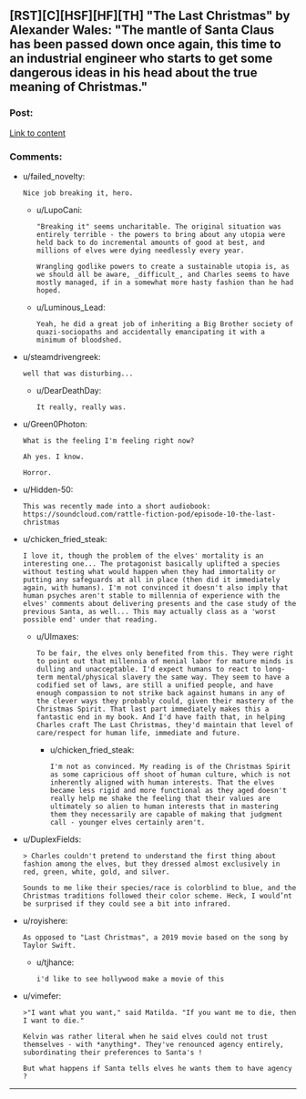 ## [RST][C][HSF][HF][TH] "The Last Christmas" by Alexander Wales: "The mantle of Santa Claus has been passed down once again, this time to an industrial engineer who starts to get some dangerous ideas in his head about the true meaning of Christmas."

### Post:

[Link to content](https://www.fanfiction.net/s/9915682/1/The-Last-Christmas)

### Comments:

- u/failed_novelty:
  ```
  Nice job breaking it, hero.
  ```

  - u/LupoCani:
    ```
    "Breaking it" seems uncharitable. The original situation was entirely terrible - the powers to bring about any utopia were held back to do incremental amounts of good at best, and millions of elves were dying needlessly every year.

    Wrangling godlike powers to create a sustainable utopia is, as we should all be aware, _difficult_, and Charles seems to have mostly managed, if in a somewhat more hasty fashion than he had hoped.
    ```

  - u/Luminous_Lead:
    ```
    Yeah, he did a great job of inheriting a Big Brother society of quazi-sociopaths and accidentally emancipating it with a minimum of bloodshed.
    ```

- u/steamdrivengreek:
  ```
  well that was disturbing...
  ```

  - u/DearDeathDay:
    ```
    It really, really was.
    ```

- u/Green0Photon:
  ```
  What is the feeling I'm feeling right now?

  Ah yes. I know.

  Horror.
  ```

- u/Hidden-50:
  ```
  This was recently made into a short audiobook: https://soundcloud.com/rattle-fiction-pod/episode-10-the-last-christmas
  ```

- u/chicken_fried_steak:
  ```
  I love it, though the problem of the elves' mortality is an interesting one... The protagonist basically uplifted a species without testing what would happen when they had immortality or putting any safeguards at all in place (then did it immediately again, with humans). I'm not convinced it doesn't also imply that human psyches aren't stable to millennia of experience with the elves' comments about delivering presents and the case study of the previous Santa, as well... This may actually class as a 'worst possible end' under that reading.
  ```

  - u/Ulmaxes:
    ```
    To be fair, the elves only benefited from this. They were right to point out that millennia of menial labor for mature minds is dulling and unacceptable. I'd expect humans to react to long-term mental/physical slavery the same way. They seem to have a codified set of laws, are still a unified people, and have enough compassion to not strike back against humans in any of the clever ways they probably could, given their mastery of the Christmas Spirit. That last part immediately makes this a fantastic end in my book. And I'd have faith that, in helping Charles craft The Last Christmas, they'd maintain that level of care/respect for human life, immediate and future.
    ```

    - u/chicken_fried_steak:
      ```
      I'm not as convinced. My reading is of the Christmas Spirit as some capricious off shoot of human culture, which is not inherently aligned with human interests. That the elves became less rigid and more functional as they aged doesn't really help me shake the feeling that their values are ultimately so alien to human interests that in mastering them they necessarily are capable of making that judgment call - younger elves certainly aren't.
      ```

- u/DuplexFields:
  ```
  > Charles couldn't pretend to understand the first thing about fashion among the elves, but they dressed almost exclusively in red, green, white, gold, and silver.

  Sounds to me like their species/race is colorblind to blue, and the Christmas traditions followed their color scheme. Heck, I would’nt be surprised if they could see a bit into infrared.
  ```

- u/royishere:
  ```
  As opposed to "Last Christmas", a 2019 movie based on the song by Taylor Swift.
  ```

  - u/tjhance:
    ```
    i'd like to see hollywood make a movie of this
    ```

- u/vimefer:
  ```
  >"I want what you want," said Matilda. "If you want me to die, then I want to die."

  Kelvin was rather literal when he said elves could not trust themselves - with *anything*. They've renounced agency entirely, subordinating their preferences to Santa's !

  But what happens if Santa tells elves he wants them to have agency ?
  ```

---

